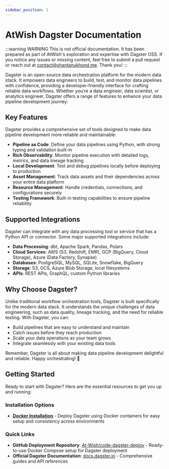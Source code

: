 ```yaml
---
sidebar_position: 1
---
```


# AtWish Dagster Documentation

:::warning WARNING
This is not official documentation. It has been prepared as part of AtWish's exploration and expertise with Dagster OSS. If you notice any issues or missing content, feel free to submit a pull request or reach out at contact@shantanukhond.me. Thank you!
:::

Dagster is an open-source data orchestration platform for the modern data stack. It empowers data engineers to build, test, and monitor data pipelines with confidence, providing a developer-friendly interface for crafting reliable data workflows. Whether you're a data engineer, data scientist, or analytics engineer, Dagster offers a range of features to enhance your data pipeline development journey:

## Key Features

Dagster provides a comprehensive set of tools designed to make data pipeline development more reliable and maintainable:

- **Pipeline as Code**: Define your data pipelines using Python, with strong typing and validation built-in
- **Rich Observability**: Monitor pipeline execution with detailed logs, metrics, and data lineage tracking
- **Local Development**: Test and debug pipelines locally before deploying to production
- **Asset Management**: Track data assets and their dependencies across your entire data platform
- **Resource Management**: Handle credentials, connections, and configurations securely
- **Testing Framework**: Built-in testing capabilities to ensure pipeline reliability

## Supported Integrations

Dagster can integrate with any data processing tool or service that has a Python API or connector. Some major supported integrations include:

- **Data Processing**: dbt, Apache Spark, Pandas, Polars
- **Cloud Services**: AWS (S3, Redshift, EMR), GCP (BigQuery, Cloud Storage), Azure (Data Factory, Synapse)
- **Databases**: PostgreSQL, MySQL, SQLite, Snowflake, BigQuery
- **Storage**: S3, GCS, Azure Blob Storage, local filesystems
- **APIs**: REST APIs, GraphQL, custom Python libraries

## Why Choose Dagster?

Unlike traditional workflow orchestration tools, Dagster is built specifically for the modern data stack. It understands the unique challenges of data engineering, such as data quality, lineage tracking, and the need for reliable testing. With Dagster, you can:

- Build pipelines that are easy to understand and maintain
- Catch issues before they reach production
- Scale your data operations as your team grows
- Integrate seamlessly with your existing data tools

Remember, Dagster is all about making data pipeline development delightful and reliable. Happy orchestrating! 🚀

## Getting Started

Ready to start with Dagster? Here are the essential resources to get you up and running:

### Installation Options

- **[Docker Installation](/docs/Installation/Docker)** - Deploy Dagster using Docker containers for easy setup and consistency across environments

### Quick Links

- **GitHub Deployment Repository**: [At-Wish/code-dagster-deploy](https://github.com/At-Wish/code-dagster-deploy) - Ready-to-use Docker Compose setup for Dagster deployment
- **Official Dagster Documentation**: [docs.dagster.io](https://docs.dagster.io) - Comprehensive guides and API references
